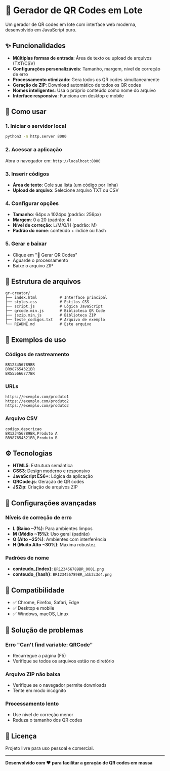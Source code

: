 # 🚀 Gerador de QR Codes em Lote

Um gerador de QR codes em lote com interface web moderna, desenvolvido em JavaScript puro.

## ✨ Funcionalidades

- **Múltiplas formas de entrada**: Área de texto ou upload de arquivos (TXT/CSV)
- **Configurações personalizáveis**: Tamanho, margem, nível de correção de erro
- **Processamento otimizado**: Gera todos os QR codes simultaneamente
- **Geração de ZIP**: Download automático de todos os QR codes
- **Nomes inteligentes**: Usa o próprio conteúdo como nome do arquivo
- **Interface responsiva**: Funciona em desktop e mobile

## 🚀 Como usar

### 1. Iniciar o servidor local
```bash
python3 -m http.server 8000
```

### 2. Acessar a aplicação
Abra o navegador em: `http://localhost:8000`

### 3. Inserir códigos
- **Área de texto**: Cole sua lista (um código por linha)
- **Upload de arquivo**: Selecione arquivo TXT ou CSV

### 4. Configurar opções
- **Tamanho**: 64px a 1024px (padrão: 256px)
- **Margem**: 0 a 20 (padrão: 4)
- **Nível de correção**: L/M/Q/H (padrão: M)
- **Padrão do nome**: conteúdo + índice ou hash

### 5. Gerar e baixar
- Clique em "🚀 Gerar QR Codes"
- Aguarde o processamento
- Baixe o arquivo ZIP

## 📁 Estrutura de arquivos

```
qr-creator/
├── index.html          # Interface principal
├── styles.css          # Estilos CSS
├── script.js           # Lógica JavaScript
├── qrcode.min.js       # Biblioteca QR Code
├── jszip.min.js        # Biblioteca ZIP
├── teste_codigos.txt   # Arquivo de exemplo
└── README.md           # Este arquivo
```

## 🎯 Exemplos de uso

### Códigos de rastreamento
```
BR123456789BR
BR987654321BR
BR555666777BR
```

### URLs
```
https://exemplo.com/produto1
https://exemplo.com/produto2
https://exemplo.com/produto3
```

### Arquivo CSV
```csv
codigo,descricao
BR123456789BR,Produto A
BR987654321BR,Produto B
```

## ⚙️ Tecnologias

- **HTML5**: Estrutura semântica
- **CSS3**: Design moderno e responsivo
- **JavaScript ES6+**: Lógica da aplicação
- **QRCode.js**: Geração de QR codes
- **JSZip**: Criação de arquivos ZIP

## 🔧 Configurações avançadas

### Níveis de correção de erro
- **L (Baixo ~7%)**: Para ambientes limpos
- **M (Médio ~15%)**: Uso geral (padrão)
- **Q (Alto ~25%)**: Ambientes com interferência
- **H (Muito Alto ~30%)**: Máxima robustez

### Padrões de nome
- **conteudo_{index}**: `BR123456789BR_0001.png`
- **conteudo_{hash}**: `BR123456789BR_a1b2c3d4.png`

## 📱 Compatibilidade

- ✅ Chrome, Firefox, Safari, Edge
- ✅ Desktop e mobile
- ✅ Windows, macOS, Linux

## 🐛 Solução de problemas

### Erro "Can't find variable: QRCode"
- Recarregue a página (F5)
- Verifique se todos os arquivos estão no diretório

### Arquivo ZIP não baixa
- Verifique se o navegador permite downloads
- Tente em modo incógnito

### Processamento lento
- Use nível de correção menor
- Reduza o tamanho dos QR codes

## 📄 Licença

Projeto livre para uso pessoal e comercial.

---

**Desenvolvido com ❤️ para facilitar a geração de QR codes em massa**
